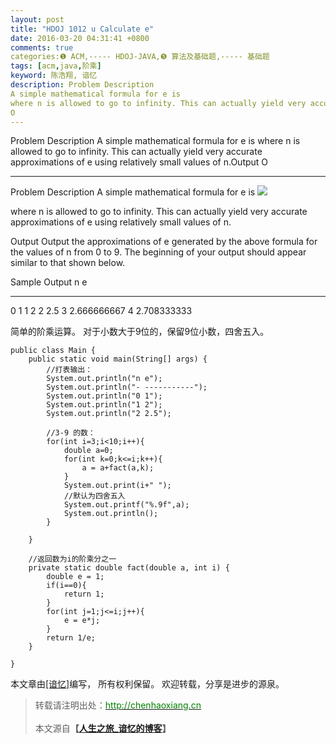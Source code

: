 ```yaml
---
layout: post
title: "HDOJ 1012 u Calculate e"
date: 2016-03-20 04:31:41 +0800
comments: true
categories:❶ ACM,----- HDOJ-JAVA,❺ 算法及基础题,----- 基础题
tags: [acm,java,阶乘]
keyword: 陈浩翔, 谙忆
description: Problem Description 
A simple mathematical formula for e is 
where n is allowed to go to infinity. This can actually yield very accurate approximations of e using relatively small values of n.Output 
O 
---
```



Problem Description 
A simple mathematical formula for e is 
where n is allowed to go to infinity. This can actually yield very accurate approximations of e using relatively small values of n.Output 
O
<!-- more -->
----------

Problem Description
A simple mathematical formula for e is
![](http://img.blog.csdn.net/20160320162752102)


where n is allowed to go to infinity. This can actually yield very accurate approximations of e using relatively small values of n.

 

Output
Output the approximations of e generated by the above formula for the values of n from 0 to 9. The beginning of your output should appear similar to that shown below.

 

Sample Output
n e
- -----------
0 1
1 2
2 2.5
3 2.666666667
4 2.708333333


简单的阶乘运算。
对于小数大于9位的，保留9位小数，四舍五入。

```
public class Main {
	public static void main(String[] args) {
		//打表输出：
		System.out.println("n e");
		System.out.println("- -----------");
		System.out.println("0 1");
		System.out.println("1 2");
		System.out.println("2 2.5");
		
		//3-9 的数：
		for(int i=3;i<10;i++){
			double a=0;
			for(int k=0;k<=i;k++){
				a = a+fact(a,k);
			}
			System.out.print(i+" ");
			//默认为四舍五入
			System.out.printf("%.9f",a);
			System.out.println();
		}
		
	}
	
	//返回数为i的阶乘分之一
	private static double fact(double a, int i) {
		double e = 1;
		if(i==0){
			return 1;
		}
		for(int j=1;j<=i;j++){
			e = e*j;
		}
		return 1/e;
	}

}

```

本文章由<a href="http://chenhaoxiang.cn/">[谙忆]</a>编写， 所有权利保留。 
欢迎转载，分享是进步的源泉。
<blockquote cite='陈浩翔'>
<p background-color='#D3D3D3'>转载请注明出处：<a href='http://chenhaoxiang.cn'><font color="green">http://chenhaoxiang.cn</font></a><br><br>
本文源自<strong>【<a href='http://chenhaoxiang.cn' target='_blank'>人生之旅_谙忆的博客</a>】</strong></p>
</blockquote>
